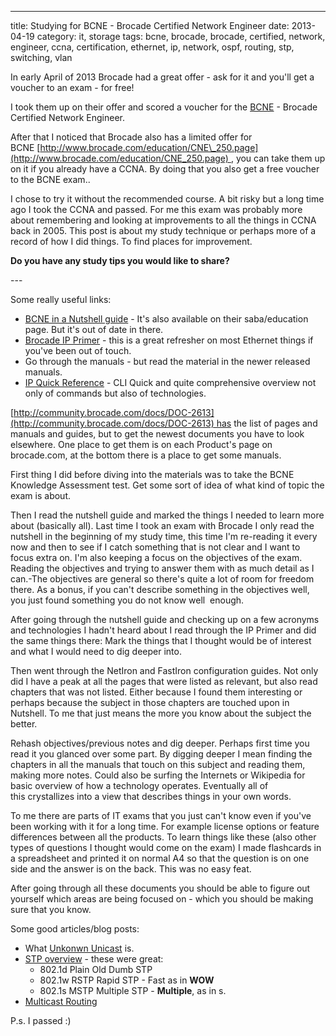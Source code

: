 ---
title: Studying for BCNE - Brocade Certified Network Engineer
date: 2013-04-19
category: it, storage
tags: bcne, brocade, brocade, certified, network, engineer, ccna, certification, ethernet, ip, network, ospf, routing, stp, switching, vlan

In early April of 2013 Brocade had a great offer - ask for it and you'll get a voucher to an exam - for free!

I took them up on their offer and scored a voucher for the [BCNE](http://www.brocade.com/education/certification-accreditation/certified-network-engineer/index.page "BCNE Overview on brocade.com") - Brocade Certified Network Engineer.

After that I noticed that Brocade also has a limited offer for BCNE [http://www.brocade.com/education/CNE\_250.page](http://www.brocade.com/education/CNE_250.page) , you can take them up on it if you already have a CCNA. By doing that you also get a free voucher to the BCNE exam..

I chose to try it without the recommended course. A bit risky but a long time ago I took the CCNA and passed. For me this exam was probably more about remembering and looking at improvements to all the things in CCNA back in 2005. This post is about my study technique or perhaps more of a record of how I did things. To find places for improvement.

**Do you have any study tips you would like to share?**

\---

Some really useful links:

- [BCNE in a Nutshell guide](http://www.brocade.com/education/certification-accreditation/certified-network-engineer/index.page "scroll down") - It's also available on their saba/education page. But it's out of date in there.
- [Brocade IP Primer](http://www.brocade.com/downloads/documents/books/Brocade_IP_Primer_eBook.pdf "pdf on brocade.com") - this is a great refresher on most Ethernet things if you've been out of touch.
- Go through the manuals - but read the material in the newer released manuals.
- [IP Quick Reference](http://community.brocade.com/docs/DOC-3074) - CLI Quick and quite comprehensive overview not only of commands but also of technologies.

[http://community.brocade.com/docs/DOC-2613](http://community.brocade.com/docs/DOC-2613) has the list of pages and manuals and guides, but to get the newest documents you have to look elsewhere. One place to get them is on each Product's page on brocade.com, at the bottom there is a place to get some manuals.

First thing I did before diving into the materials was to take the BCNE Knowledge Assessment test. Get some sort of idea of what kind of topic the exam is about.

Then I read the nutshell guide and marked the things I needed to learn more about (basically all). Last time I took an exam with Brocade I only read the nutshell in the beginning of my study time, this time I'm re-reading it every now and then to see if I catch something that is not clear and I want to focus extra on. I'm also keeping a focus on the objectives of the exam. Reading the objectives and trying to answer them with as much detail as I can.-The objectives are general so there's quite a lot of room for freedom there. As a bonus, if you can't describe something in the objectives well, you just found something you do not know well  enough.

After going through the nutshell guide and checking up on a few acronyms and technologies I hadn't heard about I read through the IP Primer and did the same things there: Mark the things that I thought would be of interest and what I would need to dig deeper into.

Then went through the NetIron and FastIron configuration guides. Not only did I have a peak at all the pages that were listed as relevant, but also read chapters that was not listed. Either because I found them interesting or perhaps because the subject in those chapters are touched upon in Nutshell. To me that just means the more you know about the subject the better.

Rehash objectives/previous notes and dig deeper. Perhaps first time you read it you glanced over some part. By digging deeper I mean finding the chapters in all the manuals that touch on this subject and reading them, making more notes. Could also be surfing the Internets or Wikipedia for basic overview of how a technology operates. Eventually all of this crystallizes into a view that describes things in your own words.

To me there are parts of IT exams that you just can't know even if you've been working with it for a long time. For example license options or feature differences between all the products. To learn things like these (also other types of questions I thought would come on the exam) I made flashcards in a spreadsheet and printed it on normal A4 so that the question is on one side and the answer is on the back. This was no easy feat.

After going through all these documents you should be able to figure out yourself which areas are being focused on - which you should be making sure that you know.

Some good articles/blog posts:

- What [Unkonwn Unicast](http://www.juniper.net/techpubs/en_US/junos9.3/topics/concept/rate-limiting-unknown-unicast-forwarding-understanding.html "on juniper.net..") is.
- [STP overview](http://www.bluewolfspirit.com/notes/routing-and-switching/01-layer-2-technologies/8021d_8021w_and_8021s.html "good blog post") - these were great:
    - 802.1d Plain Old Dumb STP
    - 802.1w RSTP Rapid STP - Fast as in **WOW**
    - 802.1s MSTP Multiple STP - **Multiple**, as in s.
- [Multicast Routing](http://www.soucy.org/network/multicast.php "on soucy.org")

P.s. I passed :)
